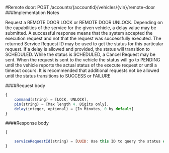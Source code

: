 #Remote door: POST /accounts/{accountId}/vehicles/{vin}/remote-door
###Implementation Notes

Request a REMOTE DOOR LOCK or REMOTE DOOR UNLOCK. Depending on the capabilities of the service for the given vehicle, a delay value may be submitted.
A successful response means that the system accepted the execution request and not that the request was successfully executed. The returned Service Request ID may be used to get the status for this particular request. If a delay is allowed and provided, the status will transition to SCHEDULED. While the status is SCHEDULED, a Cancel Request may be sent. When the request is sent to the vehicle the status will go to PENDING until the vehicle reports the actual status of the execute request or until a timeout occurs.
It is recommended that additional requests not be allowed until the status transitions to SUCCESS or FAILURE


####Request body
```javascript
{
    command(string) = [LOCK, UNLOCK],
    pin(string) = [Max length 4. Digits only],
    delay(integer, optional) = [In Minutes, 0 by default]
}
```
####Response body
```javascript
{

    serviceRequestId(string) = [UUID: Use this ID to query the status of the request]
}
```
